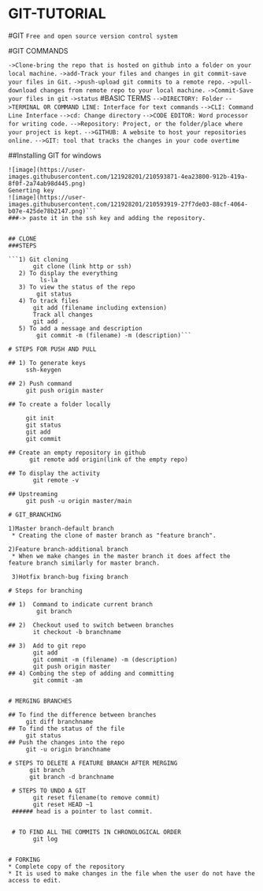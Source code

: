 # GIT-TUTORIAL

#GIT
```Free and open source version control system```

#GIT COMMANDS

```->Clone-bring the repo that is hosted on github into a folder on your local machine.```
```->add-Track your files and changes in git commit-save your files in Git.```
```->push-upload git commits to a remote repo.```
```->pull-download changes from remote repo to your local machine.```
```->Commit-Save your files in git```
```->status```
#BASIC TERMS
```-->DIRECTORY: Folder```
```-->TERMINAL OR COMMAND LINE: Interface for text commands```
```-->CLI: Command Line Interface```
```-->cd: Change directory```
```-->CODE EDITOR: Word processor for writing code.```
```-->Repository: Project, or the folder/place where your project is kept.```
```-->GITHUB: A website to host your repositories online.```
```-->GIT: tool that tracks the changes in your code overtime```

##Installing GIT for windows

```![image](https://user-images.githubusercontent.com/121928201/210593660-b0630c76-81fe-498a-bb17-e9b141cead59.png)
![image](https://user-images.githubusercontent.com/121928201/210593871-4ea23800-912b-419a-8f0f-2a74ab98d445.png)
Generting key
![image](https://user-images.githubusercontent.com/121928201/210593919-27f7de03-88cf-4064-b07e-425de78b2147.png)```
###-> paste it in the ssh key and adding the repository.


## CLONE
###STEPS

```1) Git cloning
       git clone (link http or ssh)
   2) To display the everything
         ls-la
   3) To view the status of the repo
        git status
   4) To track files
       git add (filename including extension)
       Track all changes
       git add .
   5) To add a message and description
        git commit -m (filename) -m (description)```
      
# STEPS FOR PUSH AND PULL

## 1) To generate keys
     ssh-keygen

## 2) Push command
     git push origin master

## To create a folder locally

     git init
     git status
     git add
     git commit

## Create an empty repository in github
      git remote add origin(link of the empty repo)

## To display the activity
       git remote -v
       
## Upstreaming
     git push -u origin master/main

# GIT_BRANCHING

1)Master branch-default branch
 * Creating the clone of master branch as "feature branch".

2)Feature branch-additional branch
 * When we make changes in the master branch it does affect the feature branch similarly for master branch.

 3)Hotfix branch-bug fixing branch

# Steps for branching

## 1)  Command to indicate current branch 
        git branch
     
## 2)  Checkout used to switch between branches 
       it checkout -b branchname 
  
## 3)  Add to git repo
       git add
       git commit -m (filename) -m (description)
       git push origin master
## 4) Combing the step of adding and committing
       git commit -am
       
       
# MERGING BRANCHES

## To find the difference between branches
     git diff branchname
## To find the status of the file
     git status
## Push the changes into the repo
     git -u origin branchname
     
# STEPS TO DELETE A FEATURE BRANCH AFTER MERGING
      git branch
      git branch -d branchname
 
 # STEPS TO UNDO A GIT 
       git reset filename(to remove commit)
       git reset HEAD ~1
 ###### head is a pointer to last commit.
 
 
 # TO FIND ALL THE COMMITS IN CHRONOLOGICAL ORDER
       git log
       

# FORKING
* Complete copy of the repository
* It is used to make changes in the file when the user do not have the access to edit.
       
